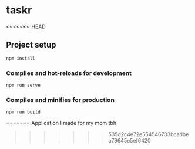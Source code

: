 # taskr
<<<<<<< HEAD

## Project setup
```
npm install
```

### Compiles and hot-reloads for development
```
npm run serve
```

### Compiles and minifies for production
```
npm run build
```
=======
Application I made for my mom tbh
>>>>>>> 535d2c4e72e554546733bcadbea79645e5ef6420
